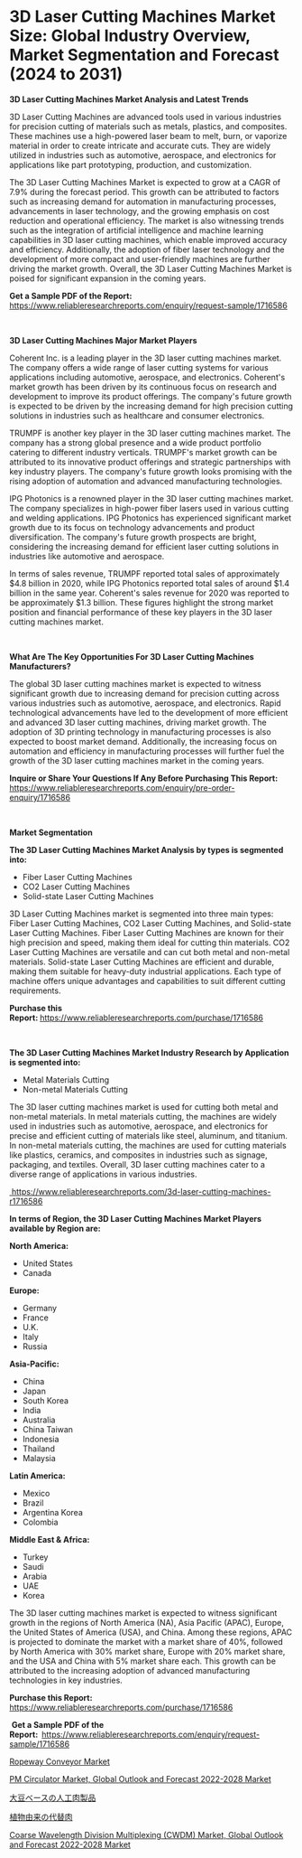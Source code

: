 <p><h1>3D Laser Cutting Machines Market Size: Global Industry Overview, Market Segmentation and Forecast (2024 to 2031)</h1></p><p><strong>3D Laser Cutting Machines Market Analysis and Latest Trends</strong></p>
<p><p>3D Laser Cutting Machines are advanced tools used in various industries for precision cutting of materials such as metals, plastics, and composites. These machines use a high-powered laser beam to melt, burn, or vaporize material in order to create intricate and accurate cuts. They are widely utilized in industries such as automotive, aerospace, and electronics for applications like part prototyping, production, and customization.</p><p>The 3D Laser Cutting Machines Market is expected to grow at a CAGR of 7.9% during the forecast period. This growth can be attributed to factors such as increasing demand for automation in manufacturing processes, advancements in laser technology, and the growing emphasis on cost reduction and operational efficiency. The market is also witnessing trends such as the integration of artificial intelligence and machine learning capabilities in 3D laser cutting machines, which enable improved accuracy and efficiency. Additionally, the adoption of fiber laser technology and the development of more compact and user-friendly machines are further driving the market growth. Overall, the 3D Laser Cutting Machines Market is poised for significant expansion in the coming years.</p></p>
<p><strong>Get a Sample PDF of the Report:&nbsp;</strong> <a href="https://www.reliableresearchreports.com/enquiry/request-sample/1716586">https://www.reliableresearchreports.com/enquiry/request-sample/1716586</a></p>
<p>&nbsp;</p>
<p><strong>3D Laser Cutting Machines Major Market Players</strong></p>
<p><p>Coherent Inc. is a leading player in the 3D laser cutting machines market. The company offers a wide range of laser cutting systems for various applications including automotive, aerospace, and electronics. Coherent's market growth has been driven by its continuous focus on research and development to improve its product offerings. The company's future growth is expected to be driven by the increasing demand for high precision cutting solutions in industries such as healthcare and consumer electronics.</p><p>TRUMPF is another key player in the 3D laser cutting machines market. The company has a strong global presence and a wide product portfolio catering to different industry verticals. TRUMPF's market growth can be attributed to its innovative product offerings and strategic partnerships with key industry players. The company's future growth looks promising with the rising adoption of automation and advanced manufacturing technologies.</p><p>IPG Photonics is a renowned player in the 3D laser cutting machines market. The company specializes in high-power fiber lasers used in various cutting and welding applications. IPG Photonics has experienced significant market growth due to its focus on technology advancements and product diversification. The company's future growth prospects are bright, considering the increasing demand for efficient laser cutting solutions in industries like automotive and aerospace.</p><p>In terms of sales revenue, TRUMPF reported total sales of approximately $4.8 billion in 2020, while IPG Photonics reported total sales of around $1.4 billion in the same year. Coherent's sales revenue for 2020 was reported to be approximately $1.3 billion. These figures highlight the strong market position and financial performance of these key players in the 3D laser cutting machines market.</p></p>
<p>&nbsp;</p>
<p><strong>What Are The Key Opportunities For 3D Laser Cutting Machines Manufacturers?</strong></p>
<p><p>The global 3D laser cutting machines market is expected to witness significant growth due to increasing demand for precision cutting across various industries such as automotive, aerospace, and electronics. Rapid technological advancements have led to the development of more efficient and advanced 3D laser cutting machines, driving market growth. The adoption of 3D printing technology in manufacturing processes is also expected to boost market demand. Additionally, the increasing focus on automation and efficiency in manufacturing processes will further fuel the growth of the 3D laser cutting machines market in the coming years.</p></p>
<p><strong>Inquire or Share Your Questions If Any Before Purchasing This Report:</strong> <a href="https://www.reliableresearchreports.com/enquiry/pre-order-enquiry/1716586">https://www.reliableresearchreports.com/enquiry/pre-order-enquiry/1716586</a></p>
<p>&nbsp;</p>
<p><strong>Market Segmentation</strong></p>
<p><strong>The 3D Laser Cutting Machines Market Analysis by types is segmented into:</strong></p>
<p><ul><li>Fiber Laser Cutting Machines</li><li>CO2 Laser Cutting Machines</li><li>Solid-state Laser Cutting Machines</li></ul></p>
<p><p>3D Laser Cutting Machines market is segmented into three main types: Fiber Laser Cutting Machines, CO2 Laser Cutting Machines, and Solid-state Laser Cutting Machines. Fiber Laser Cutting Machines are known for their high precision and speed, making them ideal for cutting thin materials. CO2 Laser Cutting Machines are versatile and can cut both metal and non-metal materials. Solid-state Laser Cutting Machines are efficient and durable, making them suitable for heavy-duty industrial applications. Each type of machine offers unique advantages and capabilities to suit different cutting requirements.</p></p>
<p><strong>Purchase this Report:&nbsp;</strong><a href="https://www.reliableresearchreports.com/purchase/1716586">https://www.reliableresearchreports.com/purchase/1716586</a></p>
<p>&nbsp;</p>
<p><strong>The 3D Laser Cutting Machines Market Industry Research by Application is segmented into:</strong></p>
<p><ul><li>Metal Materials Cutting</li><li>Non-metal Materials Cutting</li></ul></p>
<p><p>The 3D laser cutting machines market is used for cutting both metal and non-metal materials. In metal materials cutting, the machines are widely used in industries such as automotive, aerospace, and electronics for precise and efficient cutting of materials like steel, aluminum, and titanium. In non-metal materials cutting, the machines are used for cutting materials like plastics, ceramics, and composites in industries such as signage, packaging, and textiles. Overall, 3D laser cutting machines cater to a diverse range of applications in various industries.</p></p>
<p><a href="https://www.reliableresearchreports.com/3d-laser-cutting-machines-r1716586">&nbsp;https://www.reliableresearchreports.com/3d-laser-cutting-machines-r1716586</a></p>
<p><strong>In terms of Region, the 3D Laser Cutting Machines Market Players available by Region are:</strong></p>
<p>
    <p> <strong> North America: </strong>
        <ul>
            <li>United States</li>
            <li>Canada</li>
        </ul>
        </p> 
    <p> <strong> Europe: </strong>
        <ul>
            <li>Germany</li>
            <li>France</li>
            <li>U.K.</li>
            <li>Italy</li>
            <li>Russia</li>
        </ul>
        </p> 
    <p> <strong> Asia-Pacific: </strong>
        <ul>
            <li>China</li>
            <li>Japan</li>
            <li>South Korea</li>
            <li>India</li>
            <li>Australia</li>
            <li>China Taiwan</li>
            <li>Indonesia</li>
            <li>Thailand</li>
            <li>Malaysia</li>
        </ul>
        </p> 
    <p> <strong> Latin America: </strong>
        <ul>
            <li>Mexico</li>
            <li>Brazil</li>
            <li>Argentina Korea</li>
            <li>Colombia</li>
        </ul>
        </p> 
    <p> <strong> Middle East & Africa: </strong>
        <ul>
            <li>Turkey</li>
            <li>Saudi</li>
            <li>Arabia</li>
            <li>UAE</li>
            <li>Korea</li>
        </ul>
    </p>
    </p>
<p><p>The 3D laser cutting machines market is expected to witness significant growth in the regions of North America (NA), Asia Pacific (APAC), Europe, the United States of America (USA), and China. Among these regions, APAC is projected to dominate the market with a market share of 40%, followed by North America with 30% market share, Europe with 20% market share, and the USA and China with 5% market share each. This growth can be attributed to the increasing adoption of advanced manufacturing technologies in key industries.</p></p>
<p><strong>Purchase this Report: </strong><a href="https://www.reliableresearchreports.com/purchase/1716586">https://www.reliableresearchreports.com/purchase/1716586</a></p>
<p>&nbsp;<strong>Get a Sample PDF of the Report:&nbsp;&nbsp;</strong><a href="https://www.reliableresearchreports.com/enquiry/request-sample/1716586">https://www.reliableresearchreports.com/enquiry/request-sample/1716586</a></p>
<p><strong></strong></p>
<p><p><a href="https://github.com/yadanielu/Market-Research-Report-List-1/blob/main/ropeway-conveyor-market.md">Ropeway Conveyor Market</a></p><p><a href="https://www.linkedin.com/pulse/global-pm-circulator-market-outlook-forecast-2022-2028-todae">PM Circulator Market, Global Outlook and Forecast 2022-2028 Market</a></p><p><a href="https://github.com/AbigaleHuel/Market-Research-Report-List-1/blob/main/5409505158309.md">大豆ベースの人工肉製品</a></p><p><a href="https://github.com/AdellaPrice2023/Market-Research-Report-List-1/blob/main/1443577158308.md">植物由来の代替肉</a></p><p><a href="https://www.linkedin.com/pulse/coarse-wavelength-division-multiplexing-cwdm-market-global-fanke">Coarse Wavelength Division Multiplexing (CWDM) Market, Global Outlook and Forecast 2022-2028 Market</a></p></p>